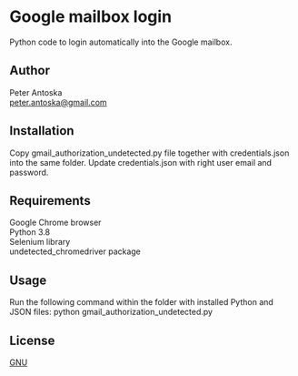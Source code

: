 # Google mailbox login

Python code to login automatically into the Google mailbox.

## Author

Peter Antoska  
peter.antoska@gmail.com

## Installation

Copy gmail_authorization_undetected.py file together with credentials.json into the same folder.
Update credentials.json with right user email and password.

## Requirements

Google Chrome browser  
Python 3.8  
Selenium library  
undetected_chromedriver package  

## Usage

Run the following command within the folder with installed Python and JSON files:
python gmail_authorization_undetected.py

## License
[GNU](https://www.gnu.org/licenses/gpl-3.0.en.html)
